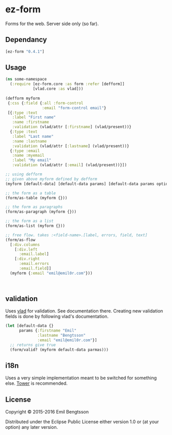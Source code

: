 # ez-form

Forms for the web. Server side only (so far).

## Dependancy

```clojure
[ez-form "0.4.1"]
```

## Usage

```clojure
(ns some-namespace
  (:require [ez-form.core :as form :refer [defform]]
            [vlad.core :as vlad]))
  
(defform myform
 {:css {:field {:all :form-control
                :email "form-control email"}
 [{:type :text
   :label "First name"
   :name :firstname
   :validation (vlad/attr [:firstname] (vlad/present))}
  {:type :text
   :label "Last name"
   :name :lastname
   :validation (vlad/attr [:lastname] (vlad/present))}
  {:type :email
   :name :myemail
   :label "My email"
   :validation (vlad/attr [:email] (vlad/present))}])

;; using defform
;; given above myform defined by defform
(myform [default-data] [default-data params] [default-data params options])

;; the form as a table   
(form/as-table (myform {}))

;; the form as paragraphs
(form/as-paragraph (myform {}))

;; the form as a list
(form/as-list (myform {}))

;; free flow. takes :<field-name>.[label, errors, field, text]
(form/as-flow
  [:div.columns
    [:div.left
      :email.label]
    [:div.right
      :email.errors
      :email.field]]
  (myform {:email "emil@emil0r.com"}))
  
  
```

## validation
Uses [vlad](https://github.com/logaan/vlad) for validation. See documentation there. Creating new validation fields is done by following vlad's documentation.

```clojure
(let [default-data {}
      params {:firstname "Emil"
              :lastname "Bengtsson"
              :email "emil@emil0r.com"}]
  ;; returns give true
  (form/valid? (myform default-data parmas)))
```

## i18n
Uses a very simple implementation meant to be switched for something else. [Tower](https://github.com/ptaoussanis/tower) is recommended.

## License

Copyright © 2015-2016 Emil Bengtsson

Distributed under the Eclipse Public License either version 1.0 or (at
your option) any later version.

